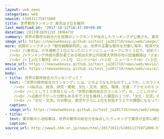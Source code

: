 ```yaml
---
layout: web_news
categories: web
newsid: k10011175971000
title: 世界都市ランキング 東京は３位を維持
last_modified_at: '2017-10-12T18:47:00+09:00'
datetime: 2017年10月12日 18時47分
summary: 世界の都市の総合力を民間のシンクタンクが採点したランキングが公表され、東京は海外からの訪問者数の増加などによって、去年に引き続いて３位を維持し、２位のニューヨークとの差を縮めました。
image_url: https://newswebeasy.github.io/test_ja201710/news/web/image/2017/10/12/K10011175971_1710121637_1710121638_01_02.jpg
more: 民間のシンクタンク「都市戦略研究所」は、世界の主要な都市を対象に毎年、経済や文化・交流、居住や交通・アクセスなどの６つの分野で、都市の総合力を採点していて、ことしは４４の都市を対象にランキングを公表しました。<br
  /><br />東京は、６年連続で１位となったロンドンとニューヨークに次ぐ３位で、初めてパリを抜いた去年の順位を維持しました。<br /><br />研究所によりますと、東京は、ロンドンやニューヨークと比べて弱い「文化・交流」の分野が、海外からの訪問者数の増加などによって上昇傾向にあるほか、国際線の直行便が就航している都市の数が増えるなど「交通・アクセス」の分野で評価を高めているとして、２位のニューヨークとの差を縮めたということです。<br
  /><br />ランキング作成の責任者である明治大学公共政策大学院の市川宏雄教授は「さまざまな規制改革が行われる国家戦略特区がやや足踏み状態だが、２０２０年のオリンピックに向けていろいろな政策が進めば、東京が２番になることもありえる」と話しています。<br
  /><br />【上位５都市】<br />１位　ロンドン<br />２位　ニューヨーク<br />３位　東京<br />４位　パリ<br />５位　シンガポール
movie_url: https://newswebeasy.github.io/test_ja201710/news/web/movie/2017/10/12/k10011175971_201710121926_201710121931.mp4
voice_url: https://newswebeasy.github.io/test_ja201710/news/web/voice/2017/10/12/k10011175971_201710121926_201710121931.mp3
body:
- title: 世界の都市総合力ランキングって？
  text: 「世界の都市総合力ランキング」とは、どのようなものなのでしょうか。このランキングは、さまざまな分野で「都市の総合力」を点数化し、順位づけするものです。ことしは、世界４４の都市について行われ、日本からは東京、大阪、福岡が対象となっています。<br
    /><br />採点は、経済、研究・開発、文化・交流、居住、環境、交通・アクセスの６つの分野で行われ、それぞれ細かな指標に基づいて点数がつけられます。例えば「交通・アクセス」の指標では、国内線と国際線の旅客数、公共交通の充実・正確さ、通勤・通学の利便性といったものがあります。<br
    /><br />ことしで１０年目となった「世界の都市総合力ランキング」の、ことしのポイントを見ていきます。１位は、４回目まではアメリカのニューヨークでしたが、５回目からはイギリスのロンドンで、ことしもロンドンがトップを守りました。東京は、おととしまで４位でしたが、去年初めてフランスのパリを抜いて３位に浮上。ことしも３位を維持し、２位のニューヨークに迫りつつあります。<br
    /><br />点数が下がった分野もある中で３位を維持した要因の１つが、「文化・交流」の分野で、去年の５位から４位に順位を上げたことです。海外から訪れる外国人が増え関連する点数が伸びたことや、美術館・博物館などの「集客施設」で点数を上げたことなどが背景にあるということです。さらに東京は、「食事の魅力」や「買い物の魅力」でも高い評価を受けたということです。<br
    /><br />「文化・交流」の分野は、東京がさらに上位を目指すうえでの課題にもなっています。東京は、去年より点数が上がりましたが、それでも、１位のロンドンや２位のニューヨークと比べると、まだかなりの差があります。３年後の東京オリンピック・パラリンピックに向けて、外国人旅行客の受け入れ態勢を整え、「おもてなし」にさらに磨きをかけることが、上位の都市に追いつくことにつながりそうです。
  caption:
  image_url: https://newswebeasy.github.io/test_ja201710/news/web/image/2017/10/12/K10011175971_1710121640_1710121642_01_03.jpg
- title: ''
  text: 東京都の小池知事は、世界の都市の総合力を採点したランキングで東京が去年に続き３位になったことについて、記者団に対し、「もうすぐ２位に迫る勢いということで、この調子でまた、東京を高めていきたい」と述べました。
  caption:
source_url: http://www3.nhk.or.jp/news/html/20171012/k10011175971000.html
...
```


